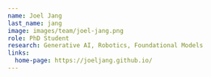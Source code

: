 ```yaml
---
name: Joel Jang
last_name: jang
image: images/team/joel-jang.png
role: PhD Student
research: Generative AI, Robotics, Foundational Models
links:
  home-page: https://joeljang.github.io/
---
```


